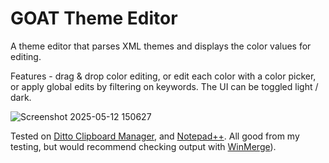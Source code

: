 # GOAT Theme Editor

A theme editor that parses XML themes and displays the color values for editing. 

Features - drag & drop color editing, or edit each color with a color picker, or apply global edits by filtering on keywords. The UI can be toggled light / dark.

![Screenshot 2025-05-12 150627](https://github.com/user-attachments/assets/f7d0ecdc-9a26-44e1-b54f-41441ad1ce15)

Tested on [Ditto Clipboard Manager](https://github.com/sabrogden/Ditto/), and [Notepad++](https://github.com/notepad-plus-plus/notepad-plus-plus). All good from my testing, but would recommend checking output with [WinMerge](https://github.com/WinMerge/winmerge)).
